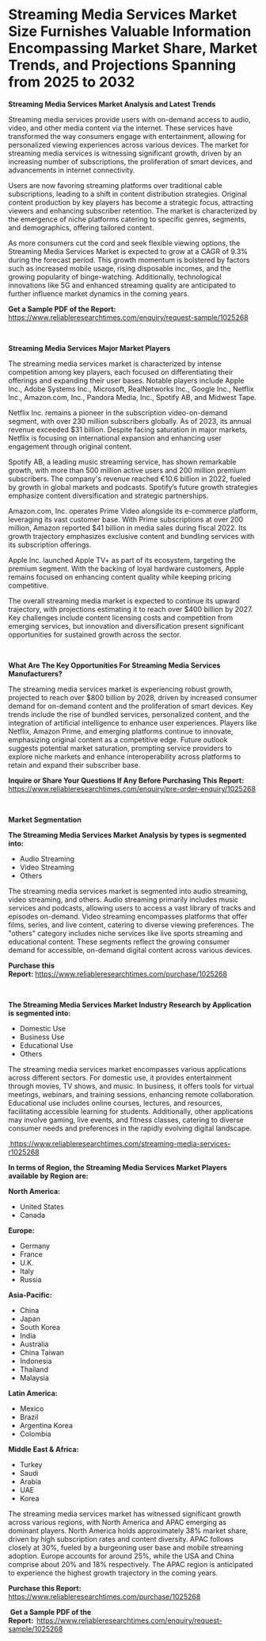 <p><h1>Streaming Media Services Market Size Furnishes Valuable Information Encompassing Market Share, Market Trends, and Projections Spanning from 2025 to 2032</h1></p><p><strong>Streaming Media Services Market Analysis and Latest Trends</strong></p>
<p><p>Streaming media services provide users with on-demand access to audio, video, and other media content via the internet. These services have transformed the way consumers engage with entertainment, allowing for personalized viewing experiences across various devices. The market for streaming media services is witnessing significant growth, driven by an increasing number of subscriptions, the proliferation of smart devices, and advancements in internet connectivity. </p><p>Users are now favoring streaming platforms over traditional cable subscriptions, leading to a shift in content distribution strategies. Original content production by key players has become a strategic focus, attracting viewers and enhancing subscriber retention. The market is characterized by the emergence of niche platforms catering to specific genres, segments, and demographics, offering tailored content. </p><p>As more consumers cut the cord and seek flexible viewing options, the Streaming Media Services Market is expected to grow at a CAGR of 9.3% during the forecast period. This growth momentum is bolstered by factors such as increased mobile usage, rising disposable incomes, and the growing popularity of binge-watching. Additionally, technological innovations like 5G and enhanced streaming quality are anticipated to further influence market dynamics in the coming years.</p></p>
<p><strong>Get a Sample PDF of the Report:&nbsp;</strong> <a href="https://www.reliableresearchtimes.com/enquiry/request-sample/1025268?utm_campaign=3076&utm_medium=2&utm_source=Github&utm_content=ia&utm_term=16042025&utm_id=streaming-media-services">https://www.reliableresearchtimes.com/enquiry/request-sample/1025268</a></p>
<p>&nbsp;</p>
<p><strong>Streaming Media Services Major Market Players</strong></p>
<p><p>The streaming media services market is characterized by intense competition among key players, each focused on differentiating their offerings and expanding their user bases. Notable players include Apple Inc., Adobe Systems Inc., Microsoft, RealNetworks Inc., Google Inc., Netflix Inc., Amazon.com, Inc., Pandora Media, Inc., Spotify AB, and Midwest Tape.</p><p>Netflix Inc. remains a pioneer in the subscription video-on-demand segment, with over 230 million subscribers globally. As of 2023, its annual revenue exceeded $31 billion. Despite facing saturation in major markets, Netflix is focusing on international expansion and enhancing user engagement through original content.</p><p>Spotify AB, a leading music streaming service, has shown remarkable growth, with more than 500 million active users and 200 million premium subscribers. The company's revenue reached €10.6 billion in 2022, fueled by growth in global markets and podcasts. Spotify’s future growth strategies emphasize content diversification and strategic partnerships.</p><p>Amazon.com, Inc. operates Prime Video alongside its e-commerce platform, leveraging its vast customer base. With Prime subscriptions at over 200 million, Amazon reported $41 billion in media sales during fiscal 2022. Its growth trajectory emphasizes exclusive content and bundling services with its subscription offerings.</p><p>Apple Inc. launched Apple TV+ as part of its ecosystem, targeting the premium segment. With the backing of loyal hardware customers, Apple remains focused on enhancing content quality while keeping pricing competitive.</p><p>The overall streaming media market is expected to continue its upward trajectory, with projections estimating it to reach over $400 billion by 2027. Key challenges include content licensing costs and competition from emerging services, but innovation and diversification present significant opportunities for sustained growth across the sector.</p></p>
<p>&nbsp;</p>
<p><strong>What Are The Key Opportunities For Streaming Media Services Manufacturers?</strong></p>
<p><p>The streaming media services market is experiencing robust growth, projected to reach over $800 billion by 2028, driven by increased consumer demand for on-demand content and the proliferation of smart devices. Key trends include the rise of bundled services, personalized content, and the integration of artificial intelligence to enhance user experiences. Players like Netflix, Amazon Prime, and emerging platforms continue to innovate, emphasizing original content as a competitive edge. Future outlook suggests potential market saturation, prompting service providers to explore niche markets and enhance interoperability across platforms to retain and expand their subscriber base.</p></p>
<p><strong>Inquire or Share Your Questions If Any Before Purchasing This Report:</strong> <a href="https://www.reliableresearchtimes.com/enquiry/pre-order-enquiry/1025268?utm_campaign=3076&utm_medium=2&utm_source=Github&utm_content=ia&utm_term=16042025&utm_id=streaming-media-services">https://www.reliableresearchtimes.com/enquiry/pre-order-enquiry/1025268</a></p>
<p>&nbsp;</p>
<p><strong>Market Segmentation</strong></p>
<p><strong>The Streaming Media Services Market Analysis by types is segmented into:</strong></p>
<p><ul><li>Audio Streaming</li><li>Video Streaming</li><li>Others</li></ul></p>
<p><p>The streaming media services market is segmented into audio streaming, video streaming, and others. Audio streaming primarily includes music services and podcasts, allowing users to access a vast library of tracks and episodes on-demand. Video streaming encompasses platforms that offer films, series, and live content, catering to diverse viewing preferences. The "others" category includes niche services like live sports streaming and educational content. These segments reflect the growing consumer demand for accessible, on-demand digital content across various devices.</p></p>
<p><strong>Purchase this Report:&nbsp;</strong><a href="https://www.reliableresearchtimes.com/purchase/1025268?utm_campaign=3076&utm_medium=2&utm_source=Github&utm_content=ia&utm_term=16042025&utm_id=streaming-media-services">https://www.reliableresearchtimes.com/purchase/1025268</a></p>
<p>&nbsp;</p>
<p><strong>The Streaming Media Services Market Industry Research by Application is segmented into:</strong></p>
<p><ul><li>Domestic Use</li><li>Business Use</li><li>Educational Use</li><li>Others</li></ul></p>
<p><p>The streaming media services market encompasses various applications across different sectors. For domestic use, it provides entertainment through movies, TV shows, and music. In business, it offers tools for virtual meetings, webinars, and training sessions, enhancing remote collaboration. Educational use includes online courses, lectures, and resources, facilitating accessible learning for students. Additionally, other applications may involve gaming, live events, and fitness classes, catering to diverse consumer needs and preferences in the rapidly evolving digital landscape.</p></p>
<p><a href="https://www.reliableresearchtimes.com/streaming-media-services-r1025268?utm_campaign=3076&utm_medium=2&utm_source=Github&utm_content=ia&utm_term=16042025&utm_id=streaming-media-services">&nbsp;https://www.reliableresearchtimes.com/streaming-media-services-r1025268</a></p>
<p><strong>In terms of Region, the Streaming Media Services Market Players available by Region are:</strong></p>
<p>
    <p> <strong> North America: </strong>
        <ul>
            <li>United States</li>
            <li>Canada</li>
        </ul>
        </p> 
    <p> <strong> Europe: </strong>
        <ul>
            <li>Germany</li>
            <li>France</li>
            <li>U.K.</li>
            <li>Italy</li>
            <li>Russia</li>
        </ul>
        </p> 
    <p> <strong> Asia-Pacific: </strong>
        <ul>
            <li>China</li>
            <li>Japan</li>
            <li>South Korea</li>
            <li>India</li>
            <li>Australia</li>
            <li>China Taiwan</li>
            <li>Indonesia</li>
            <li>Thailand</li>
            <li>Malaysia</li>
        </ul>
        </p> 
    <p> <strong> Latin America: </strong>
        <ul>
            <li>Mexico</li>
            <li>Brazil</li>
            <li>Argentina Korea</li>
            <li>Colombia</li>
        </ul>
        </p> 
    <p> <strong> Middle East & Africa: </strong>
        <ul>
            <li>Turkey</li>
            <li>Saudi</li>
            <li>Arabia</li>
            <li>UAE</li>
            <li>Korea</li>
        </ul>
    </p>
    </p>
<p><p>The streaming media services market has witnessed significant growth across various regions, with North America and APAC emerging as dominant players. North America holds approximately 38% market share, driven by high subscription rates and content diversity. APAC follows closely at 30%, fueled by a burgeoning user base and mobile streaming adoption. Europe accounts for around 25%, while the USA and China comprise about 20% and 18% respectively. The APAC region is anticipated to experience the highest growth trajectory in the coming years.</p></p>
<p><strong>Purchase this Report: </strong><a href="https://www.reliableresearchtimes.com/purchase/1025268?utm_campaign=3076&utm_medium=2&utm_source=Github&utm_content=ia&utm_term=16042025&utm_id=streaming-media-services">https://www.reliableresearchtimes.com/purchase/1025268</a></p>
<p>&nbsp;<strong>Get a Sample PDF of the Report:&nbsp;&nbsp;</strong><a href="https://www.reliableresearchtimes.com/enquiry/request-sample/1025268?utm_campaign=3076&utm_medium=2&utm_source=Github&utm_content=ia&utm_term=16042025&utm_id=streaming-media-services">https://www.reliableresearchtimes.com/enquiry/request-sample/1025268</a></p>
<p><strong></strong></p>
<p><p></p><p></p><p></p></p>